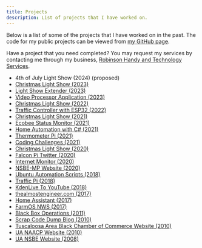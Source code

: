 ```yaml
---
title: Projects
description: List of projects that I have worked on.
---
```


Below is a list of some of the projects that I have worked on in the past.
The code for my public projects can be viewed from
<a href="https://github.com/almostengr/" target="_blank">my GitHub page</a>.

Have a project that you need completed? You may request my services by contacting me through my business, 
<a href="https://rhtservices.net" target="_blank">Robinson Handy and Technology Services</a>.

* 4th of July Light Show (2024) (proposed)
* [Christmas Light Show (2023)](/projects/light-show)
* [Light Show Extender (2023)](/projects/light-show-extender)
* [Video Processor Application (2023)](/projects/video-processor-application)
* [Christmas Light Show (2022)](/projects/2022-christmas-light-show)
* [Traffic Controller with ESP32 (2022)](/projects/traffic-light-controller)
* [Christmas Light Show (2021)](/projects/2021-christmas-light-show)
* [Ecobee Status Monitor (2021)](/projects/ecobeestatus)
* [Home Automation with C# (2021)](/projects/home-automation-with-csharp)
* [Thermometer Pi (2021)](/projects/thermometer-pi)
* [Coding Challenges (2021)](/projects/coding-challenges)
* [Christmas Light Show (2020)](/projects/2020-christmas-light-show)
* [Falcon Pi Twitter (2020)](/projects/falcon-pi-twitter)
* [Internet Monitor (2020)](/projects/internet-monitor)
* [NSBE-MP Website (2020)](/projects/nsbemp-website)
* [Ubuntu Automation Scripts (2018)](/projects/ubuntu-automation)
* [Traffic Pi (2018)](/projects/traffic-pi)
* [KdenLive To YouTube (2018)](/projects/kdenlive-to-youtube)
* [thealmostengineer.com (2017)](/projects/the-almost-engineer)
* [Home Assistant (2017)](/projects/home-assistant)
* [FarmOS NWS (2017)](/projects/farmos-nws)
* [Black Box Operations (2011)](/projects/black-box-operations)
* [Scrap Code Dump Blog (2010)](/projects/scrap-code-dump-blog)
* [Tuscaloosa Area Black Chamber of Commerce Website (2010)](/projects/tabcc)
* [UA NAACP Website (2010)](/projects/uanaacp)
* [UA NSBE Website (2008)](/projects/uansbe)
